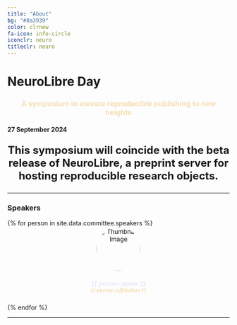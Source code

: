 ```yaml
---
title: "About"
bg: "#8a3939"
color: clrnew
fa-icon: info-circle
iconclr: neuro
titleclr: neuro
---
```


# NeuroLibre Day

<center><h3 style ="color: wheat;">A symposium to elevate reproducible publishing to new heights</h3></center>

#### 27 September 2024

<p style ="text-align: center; font-weight: bold; font-size:24px;">This symposium will coincide with the beta release of NeuroLibre, a preprint server for hosting reproducible research objects.</p>

<hr>
 <h3>Speakers</h3>

<div class="team" style="margin-top:10px;">
<div class="row" style="justify-content:center;">
{% for person in site.data.committee.speakers %}
<div class="col-sm-2">
<center>
<div class="team-player">
    <img src="img/organization/{{ person.image }}" alt="Thumbnail Image" class="img-raised img-circle" style="width:100px;height:100px;border-radius: 50%;">
    <h5 class="title" style="color: lavender;">{{ person.name }}<br>
        <small class="text-muted" style="color: wheat!important;">{{ person.affiliation }}</small>
    </h5>
    <!-- <p style="color: darkgray;"> {{ person.affiliation }}</p> -->
</div>
</center>
</div>
{% endfor %}

<div>
<div>
<hr>

<!-- <center>
 <h3>A sprint to push boundaries for collective creativity</h3>

 <p style ="text-align: center;  font-size:20px;">Participants who would like to work on a coding project are welcome to submit their project idea for making MRI research more accessible!</p>
</center> -->

